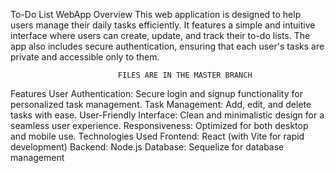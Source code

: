 To-Do List WebApp
Overview
This web application is designed to help users manage their daily tasks efficiently. It features a simple and intuitive interface where users can create, update, and track their to-do lists. The app also includes secure authentication, ensuring that each user's tasks are private and accessible only to them.

                            FILES ARE IN THE MASTER BRANCH

Features
User Authentication: Secure login and signup functionality for personalized task management.
Task Management: Add, edit, and delete tasks with ease.
User-Friendly Interface: Clean and minimalistic design for a seamless user experience.
Responsiveness: Optimized for both desktop and mobile use.
Technologies Used
Frontend: React (with Vite for rapid development)
Backend: Node.js
Database: Sequelize for database management
